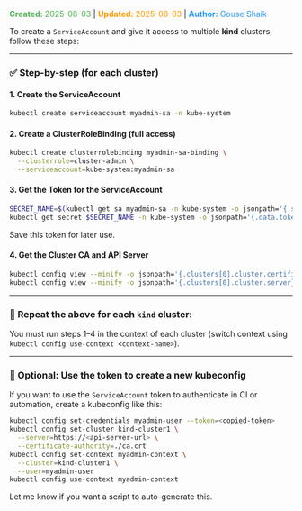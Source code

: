 <span style="color:#4caf50;"><b>Created:</b> 2025-08-03</span> | <span style="color:#ff9800;"><b>Updated:</b> 2025-08-03</span> | <span style="color:#2196f3;"><b>Author:</b> Gouse Shaik</span>

To create a `ServiceAccount` and give it access to multiple **kind** clusters, follow these steps:

---

### ✅ Step-by-step (for each cluster)

#### 1. **Create the ServiceAccount**

```bash
kubectl create serviceaccount myadmin-sa -n kube-system
```

#### 2. **Create a ClusterRoleBinding (full access)**

```bash
kubectl create clusterrolebinding myadmin-sa-binding \
  --clusterrole=cluster-admin \
  --serviceaccount=kube-system:myadmin-sa
```

#### 3. **Get the Token for the ServiceAccount**

```bash
SECRET_NAME=$(kubectl get sa myadmin-sa -n kube-system -o jsonpath='{.secrets[0].name}')
kubectl get secret $SECRET_NAME -n kube-system -o jsonpath='{.data.token}' | base64 -d
```

Save this token for later use.

#### 4. **Get the Cluster CA and API Server**

```bash
kubectl config view --minify -o jsonpath='{.clusters[0].cluster.certificate-authority-data}' | base64 -d > ca.crt
kubectl config view --minify -o jsonpath='{.clusters[0].cluster.server}'
```

---

### 🔁 Repeat the above for each `kind` cluster:

You must run steps 1–4 in the context of each cluster (switch context using `kubectl config use-context <context-name>`).

---

### 🔧 Optional: Use the token to create a new kubeconfig

If you want to use the `ServiceAccount` token to authenticate in CI or automation, create a kubeconfig like this:

```bash
kubectl config set-credentials myadmin-user --token=<copied-token>
kubectl config set-cluster kind-cluster1 \
  --server=https://<api-server-url> \
  --certificate-authority=./ca.crt
kubectl config set-context myadmin-context \
  --cluster=kind-cluster1 \
  --user=myadmin-user
kubectl config use-context myadmin-context
```

Let me know if you want a script to auto-generate this.